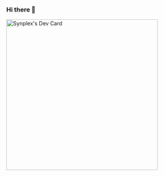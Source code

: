 ### Hi there 👋

<a href="https://app.daily.dev/jimmyregime"><img src="https://api.daily.dev/devcards/8caccdbcd4834c8baa1d6dea6e4482fa.png?r=5qc" width="400" alt="Synplex's Dev Card"/></a>

<!--
**jimmyregime/jimmyregime** is a ✨ _special_ ✨ repository because its `README.md` (this file) appears on your GitHub profile.

Here are some ideas to get you started:

- 🔭 I’m currently working on ...
- 🌱 I’m currently learning ...
- 👯 I’m looking to collaborate on ...
- 🤔 I’m looking for help with ...
- 💬 Ask me about ...
- 📫 How to reach me: ...
- 😄 Pronouns: ...
- ⚡ Fun fact: ...
-->

